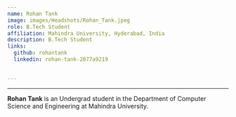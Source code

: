 ```yaml
---
name: Rohan Tank
image: images/Headshots/Rohan_Tank.jpeg
role: B.Tech Student
affiliation: Mahindra University, Hyderabad, India
description: B.Tech Student
links:
  github: rohantank
  linkedin: rohan-tank-2077a9219
  

---
```

---

**Rohan Tank** is an Undergrad student in the Department of Computer Science and Engineering at Mahindra University.
